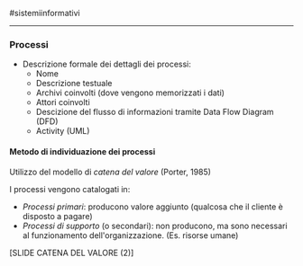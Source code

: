 #sistemiinformativi 

---
### Processi
- Descrizione formale dei dettagli dei processi:
	- Nome
	- Descrizione testuale
	- Archivi coinvolti (dove vengono memorizzati i dati)
	- Attori coinvolti 
	- Descizione del flusso di informazioni tramite Data Flow Diagram (DFD)
	- Activity (UML)

#### Metodo di individuazione dei processi
Utilizzo del modello di *catena del valore* (Porter, 1985)

I processi vengono catalogati in:
- *Processi primari*: producono valore aggiunto (qualcosa che il cliente è disposto a pagare)
- *Processi di supporto* (o secondari): non producono, ma sono necessari al funzionamento dell'organizzazione. (Es. risorse umane)

[SLIDE CATENA DEL VALORE (2)]



